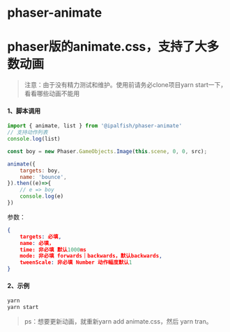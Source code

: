 # phaser-animate
phaser版的animate.css，支持了大多数动画
==========
> 注意：由于没有精力测试和维护。使用前请务必clone项目yarn start一下，看看哪些动画不能用
#### 1、脚本调用
```js
import { animate, list } from '@ipalfish/phaser-animate'
// 支持动作列表
console.log(list)

const boy = new Phaser.GameObjects.Image(this.scene, 0, 0, src);

animate({
    targets: boy,
    name: 'bounce',
}).then((e)=>{
    // e => boy
    console.log(e)
})
```

参数：
```json
{
    targets: 必填,
    name: 必填，
    time: 非必填 默认1000ms
    mode: 非必填 forwards｜backwards，默认backwards,
    tweenScale: 非必填 Number 动作幅度默认1
}
```
#### 2、示例

```javaScript
yarn
yarn start
```

> ps：想要更新动画，就重新yarn add animate.css，然后 yarn tran。
